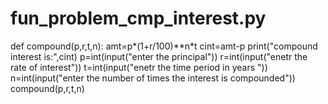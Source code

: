 # fun_problem_cmp_interest.py
def compound(p,r,t,n):
    amt=p*(1+r/100)**n*t
    cint=amt-p
    print("compound interest is:",cint)
p=int(input("enter the principal"))
r=int(input("enetr the rate of interest"))
t=int(input("enetr the time period in years "))
n=int(input("enter the number of times the interest is  compounded"))
compound(p,r,t,n)
